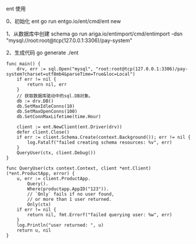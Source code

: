 ent 使用

0、初始化 ent
go run entgo.io/ent/cmd/ent new

1、从数据库中创建 schema
go run ariga.io/entimport/cmd/entimport -dsn "mysql://root:root@tcp(127.0.0.1:3306)/pay-system"

2、生成代码
go generate ./ent

```
func main() {
    drv, err := sql.Open("mysql", "root:root@tcp(127.0.0.1:3306)/pay-system?charset=utf8mb4&parseTime=True&loc=Local")
	if err != nil {
		return nil, err
	}
	// 获取数据库驱动中的sql.DB对象。
	db := drv.DB()
	db.SetMaxIdleConns(10)
	db.SetMaxOpenConns(100)
	db.SetConnMaxLifetime(time.Hour)

	client := ent.NewClient(ent.Driver(drv))
    defer client.Close()
    if err := client.Schema.Create(context.Background()); err != nil {
        log.Fatalf("failed creating schema resources: %v", err)
    }
    QueryUser(ctx, client.Debug())
}
```

```
func QueryUser(ctx context.Context, client *ent.Client) (*ent.ProductApp, error) {
	u, err := client.ProductApp.
		Query().
		Where(productapp.AppID("123")).
		// `Only` fails if no user found,
		// or more than 1 user returned.
		Only(ctx)
	if err != nil {
		return nil, fmt.Errorf("failed querying user: %w", err)
	}
	log.Println("user returned: ", u)
	return u, nil
}
```
